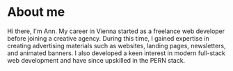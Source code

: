 # About me
Hi there, I'm Ann.
My career in Vienna started as a freelance web developer before joining a creative agency. During this time, I gained expertise in creating advertising materials such as websites, landing pages, newsletters, and animated banners. I also developed a keen interest in modern full-stack web development and have since upskilled in the PERN stack.
